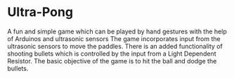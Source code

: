 # Ultra-Pong
A fun and simple game which can be played by hand gestures with the help of Arduinos and ultrasonic sensors
The game incorporates input from the ultrasonic sensors to move the paddles. 
There is an added functionality of shooting bullets which is controlled by the input from a Light Dependent Resistor.
The basic objective of the game is to hit the ball and dodge the bullets.
